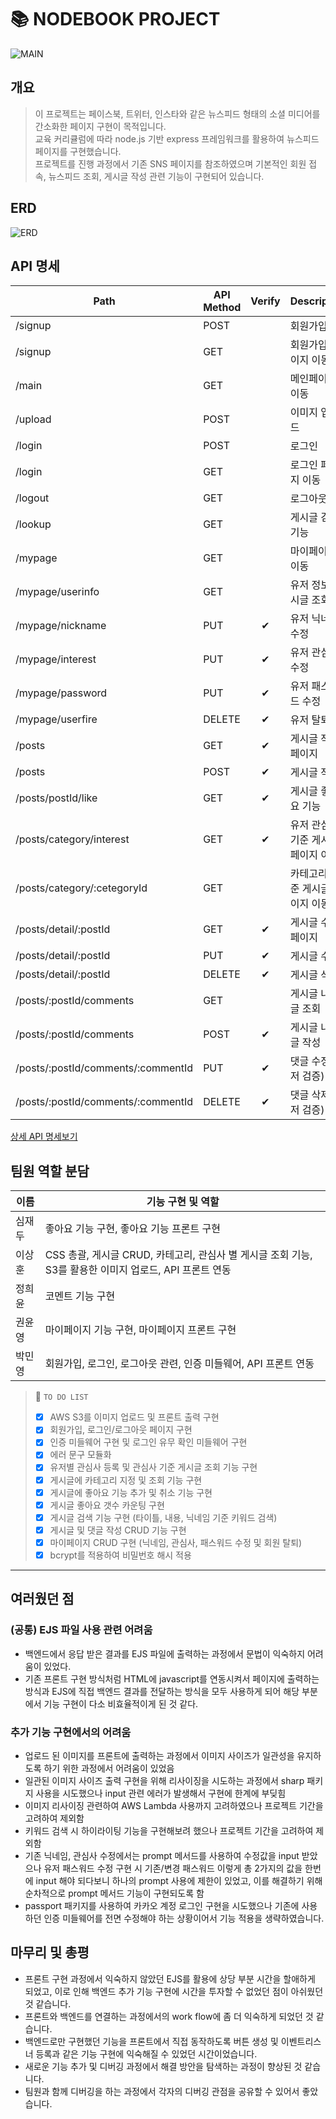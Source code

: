 # 📚 NODEBOOK PROJECT

![MAIN](./assets/image/main.png)

## 개요

> 이 프로젝트는 페이스북, 트위터, 인스타와 같은 뉴스피드 형태의 소셜 미디어를 간소화한 페이지 구현이 목적입니다.  
> 교육 커리큘럼에 따라 node.js 기반 express 프레임워크를 활용하여 뉴스피드 페이지를 구현했습니다.  
> 프로젝트를 진행 과정에서 기존 SNS 페이지를 참조하였으며 기본적인 회원 접속, 뉴스피드 조회, 게시글 작성 관련 기능이 구현되어 있습니다.

## ERD

![ERD](./assets/image/drawSQL.png)

## API 명세

| Path                               | API Method | Verify | Description                         |
| ---------------------------------- | ---------- | :----: | ----------------------------------- |
| /signup                            | POST       |        | 회원가입                            |
| /signup                            | GET        |        | 회원가입 페이지 이동                |
| /main                              | GET        |        | 메인페이지 이동                     |
| /upload                            | POST       |        | 이미지 업로드                       |
| /login                             | POST       |        | 로그인                              |
| /login                             | GET        |        | 로그인 페이지 이동                  |
| /logout                            | GET        |        | 로그아웃                            |
| /lookup                            | GET        |        | 게시글 검색 기능                    |
| /mypage                            | GET        |        | 마이페이지 이동                     |
| /mypage/userinfo                   | GET        |        | 유저 정보, 게시글 조회              |
| /mypage/nickname                   | PUT        |   ✔    | 유저 닉네임 수정                    |
| /mypage/interest                   | PUT        |   ✔    | 유저 관심사 수정                    |
| /mypage/password                   | PUT        |   ✔    | 유저 패스워드 수정                  |
| /mypage/userfire                   | DELETE     |   ✔    | 유저 탈퇴                           |
| /posts                             | GET        |   ✔    | 게시글 작성 페이지                  |
| /posts                             | POST       |   ✔    | 게시글 작성                         |
| /posts/postId/like                 | GET        |   ✔    | 게시글 좋아요 기능                  |
| /posts/category/interest           | GET        |   ✔    | 유저 관심사 기준 게시글 페이지 이동 |
| /posts/category/:cetegoryId        | GET        |        | 카테고리 기준 게시글 페이지 이동    |
| /posts/detail/:postId              | GET        |   ✔    | 게시글 수정 페이지                  |
| /posts/detail/:postId              | PUT        |   ✔    | 게시글 수정                         |
| /posts/detail/:postId              | DELETE     |   ✔    | 게시글 삭제                         |
| /posts/:postId/comments            | GET        |        | 게시글 내 댓글 조회                 |
| /posts/:postId/comments            | POST       |   ✔    | 게시글 내 댓글 작성                 |
| /posts/:postId/comments/:commentId | PUT        |   ✔    | 댓글 수정(유저 검증)                |
| /posts/:postId/comments/:commentId | DELETE     |   ✔    | 댓글 삭제(유저 검증)                |

[상세 API 명세보기](https://www.notion.so/sh-9403/b6a72ed973014a42ad2959e87230b1c8?v=d704b55762254cc89af3b275219c62b6)

## 팀원 역할 분담

| 이름   | 기능 구현 및 역할                                                                                       |
| ------ | ------------------------------------------------------------------------------------------------------- |
| 심재두 | 좋아요 기능 구현, 좋아요 기능 프론트 구현                                                               |
| 이상훈 | CSS 총괄, 게시글 CRUD, 카테고리, 관심사 별 게시글 조회 기능, S3를 활용한 이미지 업로드, API 프론트 연동 |
| 정희윤 | 코멘트 기능 구현                                                                                        |
| 권윤영 | 마이페이지 기능 구현, 마이페이지 프론트 구현                                                            |
| 박민영 | 회원가입, 로그인, 로그아웃 관련, 인증 미들웨어, API 프론트 연동                                         |

> 📌 `TO DO LIST`
>
> - [x] AWS S3를 이미지 업로드 및 프론트 출력 구현
> - [x] 회원가입, 로그인/로그아웃 페이지 구현
> - [x] 인증 미들웨어 구현 및 로그인 유무 확인 미들웨어 구현
> - [x] 에러 문구 모듈화
> - [x] 유저별 관심사 등록 및 관심사 기준 게시글 조회 기능 구현
> - [x] 게시글에 카테고리 지정 및 조회 기능 구현
> - [x] 게시글에 좋아요 기능 추가 및 취소 기능 구현
> - [x] 게시글 좋아요 갯수 카운팅 구현
> - [x] 게시글 검색 기능 구현 (타이틀, 내용, 닉네임 기준 키워드 검색)
> - [x] 게시글 및 댓글 작성 CRUD 기능 구현
> - [x] 마이페이지 CRUD 구현 (닉네임, 관심사, 패스워드 수정 및 회원 탈퇴)
> - [x] bcrypt를 적용하여 비밀번호 해시 적용

---

## 여러웠던 점

### (공통) EJS 파일 사용 관련 어려움

- 백엔드에서 응답 받은 결과를 EJS 파일에 출력하는 과정에서 문법이 익숙하지 어려움이 있었다.
- 기존 프론트 구현 방식처럼 HTML에 javascript를 연동시켜서 페이지에 출력하는 방식과 EJS에 직접 백엔드 결과를 전달하는 방식을 모두 사용하게 되어 해당 부분에서 기능 구현이 다소 비효율적이게 된 것 같다.

### 추가 기능 구현에서의 어려움

- 업로드 된 이미지를 프론트에 출력하는 과정에서 이미지 사이즈가 일관성을 유지하도록 하기 위한 과정에서 어려움이 있었음
- 일관된 이미지 사이즈 출력 구현을 위해 리사이징을 시도하는 과정에서 sharp 패키지 사용을 시도했으나 input 관련 에러가 발생해서 구현에 한계에 부딪힘
- 이미지 리사이징 관련하여 AWS Lambda 사용까지 고려하였으나 프로젝트 기간을 고려하여 제외함
- 키워드 검색 시 하이라이팅 기능을 구현해보려 했으나 프로젝트 기간을 고려하여 제외함
- 기존 닉네임, 관심사 수정에서는 prompt 메서드를 사용하여 수정값을 input 받았으나 유저 패스워드 수정 구현 시 기존/변경 패스워드 이렇게 총 2가지의 값을 한번에 input 해야 되다보니 하나의 prompt 사용에 제한이 있었고, 이를 해결하기 위해 순차적으로 prompt 메서드 기능이 구현되도록 함
- passport 패키지를 사용하여 카카오 계정 로그인 구현을 시도했으나 기존에 사용하던 인증 미들웨어를 전면 수정해야 하는 상황이어서 기능 적용을 생략하였습니다.

## 마무리 및 총평

- 프론트 구현 과정에서 익숙하지 않았던 EJS를 활용에 상당 부분 시간을 할애하게 되었고, 이로 인해 백엔드 추가 기능 구현에 시간을 투자할 수 없었던 점이 아쉬웠던 것 같습니다.
- 프론트와 백엔드를 연결하는 과정에서의 work flow에 좀 더 익숙하게 되었던 것 같습니다.
- 백엔드로만 구현했던 기능을 프론트에서 직접 동작하도록 버튼 생성 및 이벤트리스너 등록과 같은 기능 구현에 익숙해질 수 있었던 시간이었습니다.
- 새로운 기능 추가 및 디버깅 과정에서 해결 방안을 탐색하는 과정이 향상된 것 같습니다.
- 팀원과 함께 디버깅을 하는 과정에서 각자의 디버깅 관점을 공유할 수 있어서 좋았습니다.
